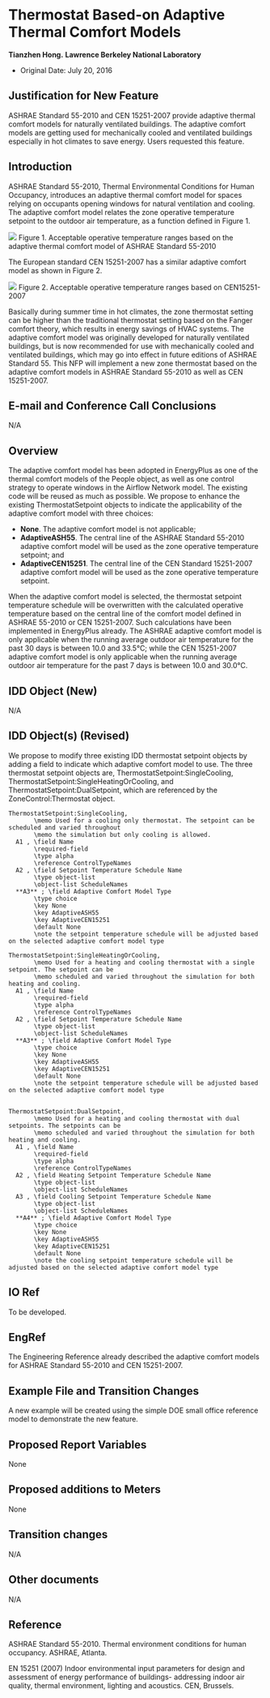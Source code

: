 Thermostat Based-on Adaptive Thermal Comfort Models
================

 **Tianzhen Hong.**
 **Lawrence Berkeley National Laboratory**

 - Original Date: July 20, 2016
 

## Justification for New Feature ##

ASHRAE Standard 55-2010 and CEN 15251-2007 provide adaptive thermal comfort models for naturally ventilated buildings. The adaptive comfort models are getting used for mechanically cooled and ventilated buildings especially in hot climates to save energy. Users requested this feature.

## Introduction ##

ASHRAE Standard 55-2010, Thermal Environmental Conditions for Human Occupancy, introduces an adaptive thermal comfort model for spaces relying on occupants opening windows for natural ventilation and cooling. The adaptive comfort model relates the zone operative temperature setpoint to the outdoor air temperature, as a function defined in Figure 1.

![](AdaptiveComfortThermostat_ASHRAE55.png)
Figure 1. Acceptable operative temperature ranges based on the adaptive thermal comfort model of ASHRAE Standard 55-2010

The European standard CEN 15251-2007 has a similar adaptive comfort model as shown in Figure 2.

![](AdaptiveComfortThermostat_CEN15251.png)
Figure 2. Acceptable operative temperature ranges based on CEN15251-2007

Basically during summer time in hot climates, the zone thermostat setting can be higher than the traditional thermostat setting based on the Fanger comfort theory, which results in energy savings of HVAC systems. The adaptive comfort model was originally developed for naturally ventilated buildings, but is now recommended for use with mechanically cooled and ventilated buildings, which may go into effect in future editions of ASHRAE Standard 55.
This NFP will implement a new zone thermostat based on the adaptive comfort models in ASHRAE Standard 55-2010 as well as CEN 15251-2007.


## E-mail and Conference Call Conclusions ##

N/A

## Overview ##

The adaptive comfort model has been adopted in EnergyPlus as one of the thermal comfort models of the People object, as well as one control strategy to operate windows in the Airflow Network model. The existing code will be reused as much as possible. We propose to enhance the existing ThermostatSetpoint objects to indicate the applicability of the adaptive comfort model with three choices: 
- **None**. The adaptive comfort model is not applicable; 
- **AdaptiveASH55**. The central line of the ASHRAE Standard 55-2010 adaptive comfort model will be used as the zone operative temperature setpoint; and 
- **AdaptiveCEN15251**. The central line of the CEN Standard 15251-2007 adaptive comfort model will be used as the zone operative temperature setpoint. 

When the adaptive comfort model is selected, the thermostat setpoint temperature schedule will be overwritten with the calculated operative temperature based on the central line of the comfort model defined in ASHRAE 55-2010 or CEN 15251-2007. Such calculations have been implemented in EnergyPlus already. The ASHRAE adaptive comfort model is only applicable when the running average outdoor air temperature for the past 30 days is between 10.0 and 33.5°C; while the CEN 15251-2007 adaptive comfort model is only applicable when the running average outdoor air temperature for the past 7 days is between 10.0 and 30.0°C. 


## IDD Object (New) ##

N/A

## IDD Object(s) (Revised) ##

We propose to modify three existing IDD thermostat setpoint objects by adding a field to indicate which adaptive comfort model to use. The three thermostat setpoint objects are, ThermostatSetpoint:SingleCooling, ThermostatSetpoint:SingleHeatingOrCooling, and ThermostatSetpoint:DualSetpoint, which are referenced by the ZoneControl:Thermostat object.

```
ThermostatSetpoint:SingleCooling,
       \memo Used for a cooling only thermostat. The setpoint can be scheduled and varied throughout
       \memo the simulation but only cooling is allowed.
  A1 , \field Name
       \required-field
       \type alpha
       \reference ControlTypeNames
  A2 , \field Setpoint Temperature Schedule Name
       \type object-list
       \object-list ScheduleNames
  **A3** ; \field Adaptive Comfort Model Type
       \type choice
       \key None
       \key AdaptiveASH55
       \key AdaptiveCEN15251
       \default None
       \note the setpoint temperature schedule will be adjusted based on the selected adaptive comfort model type

ThermostatSetpoint:SingleHeatingOrCooling,
       \memo Used for a heating and cooling thermostat with a single setpoint. The setpoint can be
       \memo scheduled and varied throughout the simulation for both heating and cooling.
  A1 , \field Name
       \required-field
       \type alpha
       \reference ControlTypeNames
  A2 , \field Setpoint Temperature Schedule Name
       \type object-list
       \object-list ScheduleNames
  **A3** ; \field Adaptive Comfort Model Type
       \type choice
       \key None
       \key AdaptiveASH55
       \key AdaptiveCEN15251
       \default None
       \note the setpoint temperature schedule will be adjusted based on the selected adaptive comfort model type


ThermostatSetpoint:DualSetpoint,
       \memo Used for a heating and cooling thermostat with dual setpoints. The setpoints can be
       \memo scheduled and varied throughout the simulation for both heating and cooling.
  A1 , \field Name
       \required-field
       \type alpha
       \reference ControlTypeNames
  A2 , \field Heating Setpoint Temperature Schedule Name
       \type object-list
       \object-list ScheduleNames
  A3 , \field Cooling Setpoint Temperature Schedule Name
       \type object-list
       \object-list ScheduleNames
  **A4** ; \field Adaptive Comfort Model Type
       \type choice
       \key None
       \key AdaptiveASH55
       \key AdaptiveCEN15251
       \default None
       \note the cooling setpoint temperature schedule will be adjusted based on the selected adaptive comfort model type

```

## IO Ref ##
To be developed.

## EngRef ##
The Engineering Reference already described the adaptive comfort models for ASHRAE Standard 55-2010 and CEN 15251-2007.

## Example File and Transition Changes ##

A new example will be created using the simple DOE small office reference model to demonstrate the new feature.

## Proposed Report Variables ##
None

## Proposed additions to Meters ##
None

## Transition changes ##
N/A

## Other documents ##
N/A

## Reference ##

ASHRAE Standard 55-2010. Thermal environment conditions for human occupancy. ASHRAE, Atlanta.

EN 15251 (2007) Indoor environmental input parameters for design and assessment of energy performance of buildings- addressing indoor air quality, thermal environment, lighting and acoustics. CEN, Brussels.


